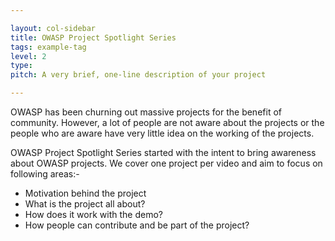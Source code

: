 ```yaml
---

layout: col-sidebar
title: OWASP Project Spotlight Series
tags: example-tag
level: 2
type: 
pitch: A very brief, one-line description of your project

---
```


OWASP has been churning out massive projects for the benefit of community. However, a lot of people are not aware about the projects or the people who are aware have very little idea on the working of the projects. 

OWASP Project Spotlight Series started with the intent to bring awareness about OWASP projects. We cover one project per video and aim to focus on following areas:-

* Motivation behind the project
* What is the project all about?
* How does it work with the demo?
* How people can contribute and be part of the project?
